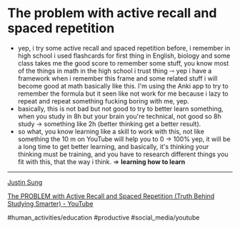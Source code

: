 # The problem with active recall and spaced repetition

- yep, i try some active recall and spaced repetition before, i remember in high school i used flashcards for first thing in English, biology and some class takes me the good score to remember some stuff, you know most of the things in math in the high school i trust thing ⇾ yep i have a framework when i remember this frame and some related stuff i will become good at math basically like this. I'm using the Anki app to try to remember the formula but it seen like not work for me because i lazy to repeat and repeat something fucking boring with me, yep.
- basically, this is not bad but not good to try to better learn something, when you study in 8h but your brain you're technical, not good so 8h study → something like 2h (better thinking get a better result).
- so what, you know learning like a skill to work with this, not like something the 10 m on YouTube will help you to 0 → 100% yep, it will be a long time to get better learning, and basically, it's thinking your thinking must be training, and you have to research different things you fit with this, that the way i think.
  ⇒ **learning how to learn**

---

[Justin Sung](Justin%20Sung.md)

[The PROBLEM with Active Recall and Spaced Repetition (Truth Behind Studying Smarter) - YouTube](https://www.youtube.com/watch?v=--Hu2w0s72Y)

#human_activities/education #productive #social_media/youtube
